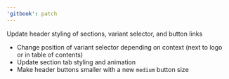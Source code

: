```yaml
---
'gitbook': patch
---
```


Update header styling of sections, variant selector, and button links

-   Change position of variant selector depending on context (next to logo or in table of contents)
-   Update section tab styling and animation
-   Make header buttons smaller with a new `medium` button size
